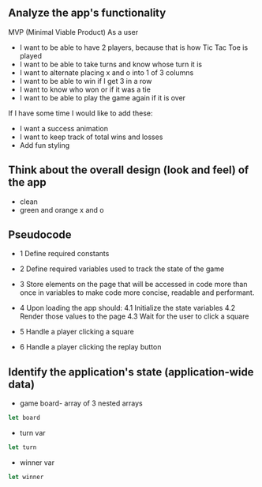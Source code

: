 ## Analyze the app's functionality

 MVP (Minimal Viable Product)
As a user
- I want to be able to have 2 players, because that is how Tic Tac Toe is played
- I want to be able to take turns and know whose turn it is
- I want to alternate placing x and o into 1 of 3 columns
- I want to be able to win if I get 3 in a row
- I want to know who won or if it was a tie
- I want to be able to play the game again if it is over

If I have some time I would like to add these:

- I want a success animation
- I want to keep track of total wins and losses
- Add fun styling

## Think about the overall design (look and feel) of the app
- clean
- green and orange x and o

## Pseudocode

- 1 Define required constants

- 2 Define required variables used to track the state of the game

- 3 Store elements on the page that will be accessed in code more than once in variables to make code more concise, readable and performant.

- 4 Upon loading the app should:
  4.1 Initialize the state variables
  4.2 Render those values to the page
  4.3 Wait for the user to click a square

- 5 Handle a player clicking a square

- 6 Handle a player clicking the replay button

## Identify the application's state (application-wide data)
- game board- array of 3 nested arrays
```js
let board
```

- turn var
```js
let turn
```

- winner var
```js
let winner
```